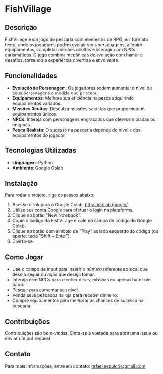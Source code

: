 # FishVillage

## Descrição
FishVillage é um jogo de pescaria com elementos de RPG, em formato texto, onde os jogadores podem evoluir seus personagens, adquirir equipamentos, completar missões ocultas e interagir com NPCs carismáticos. O jogo combina mecânicas de evolução com humor e desafios, tornando a experiência divertida e envolvente.

## Funcionalidades
- **Evolução de Personagem**: Os jogadores podem aumentar o nível de seus personagens à medida que pescam.
- **Equipamentos**: Melhore sua eficiência na pesca adquirindo equipamentos variados.
- **Missões Ocultas**: Descubra missões secretas que proporcionam equipamentos únicos.
- **NPCs**: Interaja com personagens engraçados que oferecem piadas ou enigmas.
- **Pesca Realista**: O sucesso na pescaria depende do nível e dos equipamentos do jogador.

## Tecnologias Utilizadas
- **Linguagem**: Python
- **Ambiente**: Google Colab

## Instalação
Para rodar o projeto, siga os passos abaixo:
1. Acesse o link para o Google Colab: https://colab.google/
2. Utilize sua conta Google para efetuar o login na plataforma.
3. Clique no botão "New Notebook".
4. Copie o código do FishVillage e cole no campo de código do Google Colab.
5. Clique no botão com simbolo de "Play" ao lado esquerdo do código (ou aperte: tecla "Shift + Enter").
6. Divirta-se!

## Como Jogar
- Use o campo de input para inserir o número referente ao local que deseja seguir ou ação que deseja tomar.
- Interaja com NPCs para receber dicas, missões ou apenas bater um papo.
- Pesque para aumentar seu nível.
- Venda seus pescados na loja para receber dinheiro.
- Compre equipamentos para melhorar as chances de sucesso na pescaria.

## Contribuições
Contribuições são bem-vindas! Sinta-se à vontade para abrir uma issue ou enviar um pull request.

## Contato
Para mais informações, entre em contato:
rafael.sepulcri@gmail.com

